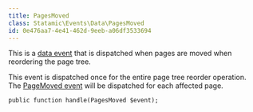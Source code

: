 ```yaml
---
title: PagesMoved
class: Statamic\Events\Data\PagesMoved
id: 0e476aa7-4e41-462d-9eeb-a06df3533694
---
```

This is a [data event](/addons/events/#data-events) that is dispatched when pages are moved when reordering the page tree.

This event is dispatched once for the entire page tree reorder operation. The [PageMoved event](/addons/events/page-moved) 
will be dispatched for each affected page.

```
public function handle(PagesMoved $event);
```
